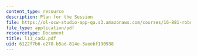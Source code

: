 ```yaml
---
content_type: resource
description: Plan for the Session
file: https://ol-ocw-studio-app-qa.s3.amazonaws.com/courses/16-881-robust-system-design-summer-1998/6122f7b6e278b5ad814e3aeebf190938_l11_cad2.pdf
file_type: application/pdf
resourcetype: Document
title: l11_cad2.pdf
uid: 6122f7b6-e278-b5ad-814e-3aeebf190938
---
```

